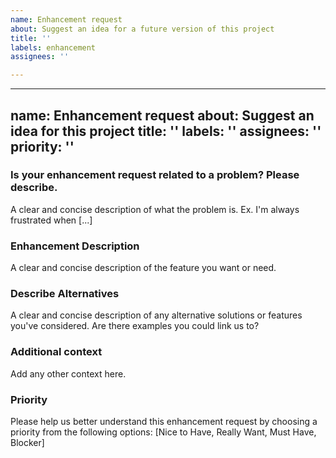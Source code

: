 ```yaml
---
name: Enhancement request
about: Suggest an idea for a future version of this project
title: ''
labels: enhancement
assignees: ''

---
```


---
name: Enhancement request
about: Suggest an idea for this project
title: ''
labels: ''
assignees: ''
priority: '' 
---

### Is your enhancement request related to a problem? Please describe.
A clear and concise description of what the problem is. Ex. I'm always frustrated when [...]

### Enhancement Description
A clear and concise description of the feature you want or need.

### Describe Alternatives
A clear and concise description of any alternative solutions or features you've considered. Are there examples you could link us to?

### Additional context
Add any other context here.

### Priority
Please help us better understand this enhancement request by choosing a priority from the following options: 
[Nice to Have, Really Want, Must Have, Blocker]
